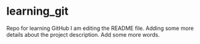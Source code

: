 # learning_git
Repo for learning GitHub
I am editing the README file. Adding some more details about the project description.
Add some more words.
